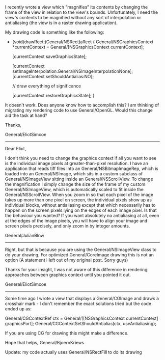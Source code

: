 I recently wrote a view which "magnifies" its contents by changing the frame of the view in relation to the view's bounds. Unfortunately, I need the view's contents to be magnified without any sort of interpolation or antialiasing (the view is in a raster drawing application).

My drawing code is something like the following:
    
- (void)drawRect:(General/NSRect)aRect
{
    General/NSGraphicsContext *currentContext = General/[NSGraphicsContext currentContext];
	
    [currentContext saveGraphicsState];
	
    [currentContext setImageInterpolation:General/NSImageInterpolationNone];
    [currentContext setShouldAntialias:NO];

    // draw everything of significance

    [currentContext restoreGraphicsState];
}


It doesn't work. Does anyone know how to accomplish this? I am thinking of migrating my rendering code to use General/OpenGL. Would this change aid the task at hand?

Thanks,

General/EliotSimcoe

----

Dear Eliot,

I don't think you need to change the graphics context if all you want to see is the individual image pixels at greater-than-pixel resolution. I have an application that reads tiff files into an General/NSBitmapImageRep, which is loaded into an General/NSImage, which sits in a custom subclass of General/NSImageView sitting inside an General/NSScrollView. To change the magnification I simply change the size of the frame of my custom General/NSImageView, which is automatically scaled to fit inside the General/NSScrollView. When you zoom in so that each pixel of the image takes up more than one pixel on screen, the individual pixels show up as individual blocks, without antialiasing except that which necessarily has to happen on the screen pixels lying on the edges of each image pixel. Is that the behaviour you wanted? If you want absolutely no antialiasing at all, even at the edges of the image pixels, you will have to align your image and screen pixels precisely, and only zoom in by integer amounts.

General/JulianBlow

----

Right, but that is because you are using the General/NSImageView class to do your drawing. For optimized General/CoreImage drawing this is not an option (A statement I left out of my original post. Sorry guys)

Thanks for your insight, I was not aware of this difference in rendering approaches between graphics context until you pointed it out.

General/EliotSimcoe

----

Some time ago I wrote a view that displays a General/CGImage and draws a crosshair mark - I don't remember the
exact solutions tried but the code ended up as:

    
General/CGContextRef ctx = General/[[NSGraphicsContext currentContext] graphicsPort];
General/CGContextSetShouldAntialias(ctx, useAntialiasing);


If you are using CG for drawing this might make a difference.

Hope that helps, General/BjoernKriews

Update: my code actually uses General/NSRectFill to do its drawing